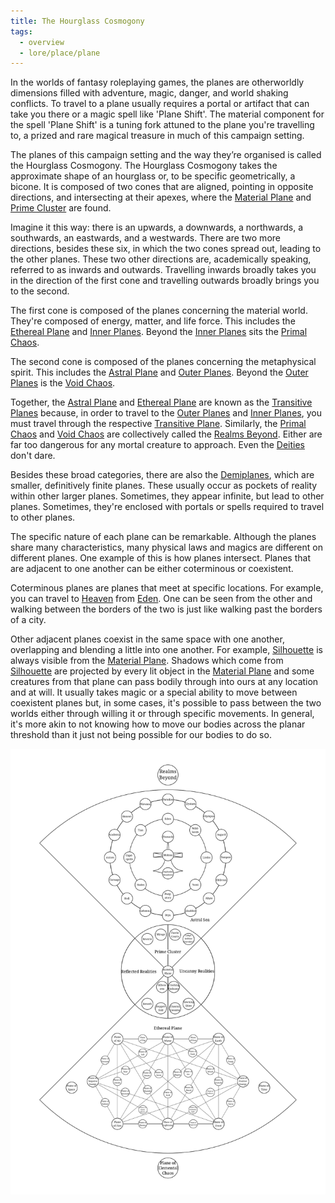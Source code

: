 ```yaml
---
title: The Hourglass Cosmogony
tags:
  - overview
  - lore/place/plane
---
```


In the worlds of fantasy roleplaying games, the planes are otherworldly dimensions filled with adventure, magic, danger, and world shaking conflicts. To travel to a plane usually requires a portal or artifact that can take you there or a magic spell like 'Plane Shift'. The material component for the spell 'Plane Shift' is a tuning fork attuned to the plane you're travelling to, a prized and rare  magical treasure in much of this campaign setting.

The planes of this campaign setting and the way they’re organised is called the Hourglass Cosmogony. The Hourglass Cosmogony takes the approximate shape of an hourglass or, to be specific geometrically, a bicone. It is composed of two cones that are aligned, pointing in opposite directions, and intersecting at their apexes, where the [Material Plane](prime/material.md) and [Prime Cluster](prime/index.md) are found.

Imagine it this way: there is an upwards, a downwards, a northwards, a southwards, an eastwards, and a westwards. There are two more directions, besides these six, in which the two cones spread out, leading to the other planes. These two other directions are, academically speaking, referred to as inwards and outwards. Travelling inwards broadly takes you in the direction of the first cone and travelling outwards broadly brings you to the second.

The first cone is composed of the planes concerning the material world. They're composed of energy, matter, and life force. This includes the [Ethereal Plane](./transitive/ethereal.md) and [Inner Planes](./inner/index.md). Beyond the [Inner Planes](./inner/index.md) sits the [Primal Chaos](./beyond/primal-chaos.md).

The second cone is composed of the planes concerning the metaphysical spirit. This includes the [Astral Plane](./transitive/astral.md) and [Outer Planes](./outer/index.md). Beyond the [Outer Planes](./outer/index.md) is the [Void Chaos](./beyond/void-chaos.md).

Together, the [Astral Plane](./transitive/astral.md) and [Ethereal Plane](./transitive/ethereal.md) are known as the [Transitive Planes](./beyond/index.md) because, in order to travel to the [Outer Planes](./outer/index.md) and [Inner Planes](./inner/index.md), you must travel through the respective [Transitive Plane](./transitive/index.md). Similarly, the [Primal Chaos](./beyond/primal-chaos.md) and [Void Chaos](./beyond/void-chaos.md) are collectively called the [Realms Beyond](./beyond/index.md). Either are far too dangerous for any mortal creature to approach. Even the [Deities](../creature/unique/deity/index.md) don't dare.

Besides these broad categories, there are also the [Demiplanes](./demi/index.md), which are smaller, definitively finite planes. These usually occur as pockets of reality within other larger planes. Sometimes, they appear infinite, but lead to other planes. Sometimes, they're enclosed with portals or spells required to travel to other planes.

The specific nature of each plane can be remarkable. Although the planes share many characteristics, many physical laws and magics are different on different planes. One example of this is how planes intersect. Planes that are adjacent to one another can be either coterminous or coexistent.

Coterminous planes are planes that meet at specific locations. For example, you can travel to [Heaven](./outer/extreme-circuit/heaven.md) from [Eden](./outer/moderate-circuit/eden). One can be seen from the other and walking between the borders of the two is just like walking past the borders of a city.

Other adjacent planes coexist in the same space with one another, overlapping and blending a little into one another. For example, [Silhouette](./prime/reflected-reality/silhoutte) is always visible from the [Material Plane](./prime/material.md). Shadows which come from [Silhouette](./prime/reflected-reality/silhoutte) are projected by every lit object in the [Material Plane](./prime/material.md) and some creatures from that plane can pass bodily through into ours at any location and at will. It usually takes magic or a special ability to move between coexistent planes but, in some cases, it's possible to pass between the two worlds either through willing it or through specific movements. In general, it's more akin to not knowing how to move our bodies across the planar threshold than it just not being possible for our bodies to do so.

![The Hourglass Cosmogony](../../../img/cosmogony.svg)
